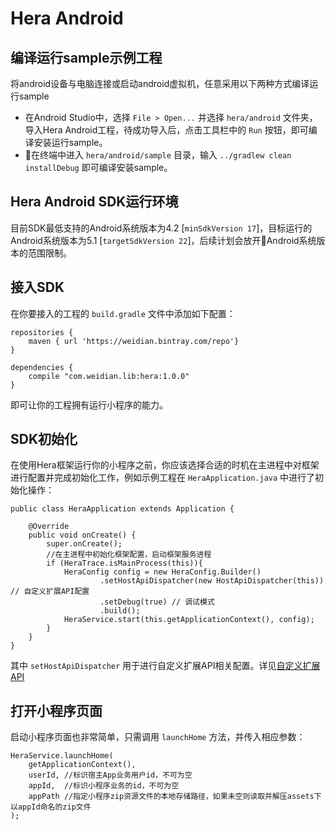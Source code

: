 # Hera Android

## 编译运行sample示例工程
将android设备与电脑连接或启动android虚拟机，任意采用以下两种方式编译运行sample
* 在Android Studio中，选择 `File > Open...` 并选择 `hera/android` 文件夹，导入Hera Android工程，待成功导入后，点击工具栏中的 `Run` 按钮，即可编译安装运行sample。
* 在终端中进入 `hera/android/sample` 目录，输入 `../gradlew clean installDebug` 即可编译安装sample。

## Hera Android SDK运行环境
目前SDK最低支持的Android系统版本为4.2 [`minSdkVersion 17`]，目标运行的Android系统版本为5.1 [`targetSdkVersion 22`]，后续计划会放开Android系统版本的范围限制。

## 接入SDK
在你要接入的工程的 `build.gradle` 文件中添加如下配置：
```
repositories {
    maven { url 'https://weidian.bintray.com/repo'}
}

dependencies {
    compile "com.weidian.lib:hera:1.0.0"
}
```
即可让你的工程拥有运行小程序的能力。

## SDK初始化
在使用Hera框架运行你的小程序之前，你应该选择合适的时机在主进程中对框架进行配置并完成初始化工作，例如示例工程在 `HeraApplication.java` 中进行了初始化操作：
```
public class HeraApplication extends Application {

    @Override
    public void onCreate() {
        super.onCreate();
        //在主进程中初始化框架配置，启动框架服务进程
        if (HeraTrace.isMainProcess(this)){
            HeraConfig config = new HeraConfig.Builder()
                    .setHostApiDispatcher(new HostApiDispatcher(this)) // 自定义扩展API配置
                    .setDebug(true) // 调试模式
                    .build();
            HeraService.start(this.getApplicationContext(), config);
        }
    }
}
```
其中 `setHostApiDispatcher` 用于进行自定义扩展API相关配置。详见[自定义扩展API](../docs/zh-cn/Others/API-Extend.md)

## 打开小程序页面
启动小程序页面也非常简单，只需调用 `launchHome` 方法，并传入相应参数：
```
HeraService.launchHome(
    getApplicationContext(), 
    userId, //标识宿主App业务用户id，不可为空
    appId,  //标识小程序业务的id，不可为空
    appPath //指定小程序zip资源文件的本地存储路径，如果未空则读取并解压assets下以appId命名的zip文件
);
```